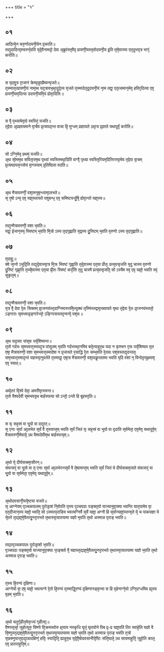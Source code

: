 +++
title = "१"

+++
## ०१
आदित्ये᳘न चरु᳘णोदयनी᳘येन प्र᳘चरति॥  
तद्य᳘दादित्य᳘श्चरुर्भ᳘वति य᳘दे᳘वैनामदो᳘ देवा अ᳘ब्रुवंस्त᳘वैव᳘ प्रायणी᳘यस्त᳘वोदयनी᳘य इ᳘ति त᳘मे᳘वास्या एत᳘दुभय᳘त्र भागं᳘ करोति॥  
## ०२
स य᳘दमु᳘त्र रा᳘जानं क्रेष्य᳘न्नुपप्रैष्यन्य᳘जते॥  
त᳘स्मात्त᳘त्प्रायणी᳘यं नामा᳘थ यद᳘त्रावभृथा᳘दुदे᳘त्य य᳘जते त᳘स्मादेत᳘दुदयनी᳘यं ना᳘म तद्वा᳘ एत᳘त्समान᳘मेव᳘ हविर᳘दित्या एव᳘ प्रायणी᳘यम᳘दित्या उदयनी᳘यमि᳘यं ह्येवा᳘दितिः॥  
## ०३
स वै᳘ प᳘थ्यामेवा᳘ग्रे स्वस्तिं᳘ यजति॥  
त᳘द्देवा अ᳘प्रज्ञायमाने वा᳘चैव प्र᳘त्यपद्यन्त वाचा हि᳘ मुग्धम् प्रज्ञायते ऽथा᳘त्र प्र᳘ज्ञाते यथापूर्वं᳘ करोति॥  
## ०४
सो ऽग्नि᳘मेव᳘ प्रथमं᳘ यजति॥  
अ᳘थ सो᳘मम᳘थ सविता᳘रम᳘थ प᳘थ्यां स्वस्तिमथा᳘दितिं वाग्वै᳘ प᳘थ्या स्वस्ति᳘रियम᳘दितिरस्या᳘मेव त᳘द्देवा वा᳘चम् प्र᳘त्यष्ठापय᳘न्त्सेयं वा᳘गस्याम् प्र᳘तिष्ठिता वदति॥  
## ०५
अ᳘थ मैत्रावरुणीं᳘ वशा᳘मनूब᳘न्ध्यामा᳘लभते॥  
स᳘ ए᳘षो ऽन्य᳘ एव᳘ यज्ञ᳘स्तायते पशुबन्ध᳘ एव᳘ समिष्टयजूं᳘षि᳘ ह्येवा᳘न्तो यज्ञ᳘स्य॥  
## ०६
तद्य᳘न्मैत्रावरुणी᳘ वशा भ᳘वति॥  
यद्वा᳘ ईजान᳘स्य᳘ स्विष्टम् भ᳘वति मि᳘त्रो ऽस्य त᳘द्गृह्णाति य᳘द्वस्य दु᳘रिष्टम् भ᳘वति व᳘रुणो ऽस्य त᳘द्गृह्णाति॥  
## ०७
त᳘दाहुः᳟᳟॥  
क्वे जा᳘नो ऽभूदि᳘ति तद्य᳘दे᳘वास्या᳘त्र मि᳘त्रः स्विष्टं गृह्णा᳘ति त᳘दे᳘वास्मा एत᳘या प्रीतः᳘ प्रत्य᳘वसृजति य᳘दु चास्य व᳘रुणो दु᳘रिष्टं गृह्णा᳘ति त᳘च्चै᳘वास्मा एत᳘या प्री᳘तः स्विष्टं करो᳘ति त᳘दु चास्मै प्रत्य᳘वसृजति᳘ सो ऽस्यैष स्व᳘ एव᳘ यज्ञो᳘ भवति स्वं᳘ सुकृत᳘म्॥  
## ०८
तद्य᳘न्मैत्रावरुणी᳘ वशा भ᳘वति॥  
य᳘त्र वै᳘ देवा रे᳘तः सिक्तम् प्रा᳘जनयंस्त᳘दाग्निमारुतमि᳘त्युक्थं त᳘स्मिंस्तद्व्या᳘ख्यायते य᳘था त᳘द्देवा रे᳘तः प्रा᳘जनयंस्ततो᳘ ऽङ्गाराः स᳘मभवन्न᳘ङ्गारेभ्यो᳘ ऽङ्गिरसस्तद᳘न्वन्ये᳘ पश᳘वः॥  
## ०९
अ᳘थ यदा᳘साः पांस᳘वः पर्य᳘शिष्यन्त॥  
त᳘तो गर्दभः स᳘मभवत्त᳘स्माद्य᳘त्र पांसुलम् भ᳘वति गर्दभस्था᳘नमिव बते᳘त्याहुर᳘थ यदा न क᳘श्चन र᳘सः पर्य᳘शिष्यत त᳘त एषा᳘ मैत्रावरुणी᳘ वशा स᳘मभवत्त᳘स्मादेषा न प्र᳘जायते र᳘साद्धि रे᳘तः सम्भ᳘वति रे᳘तसः पश᳘वस्तद्य᳘दन्ततः᳘ सम᳘भवत्त᳘स्माद᳘न्तं यज्ञस्या᳘नुवर्तते त᳘स्माद्वा᳘ एषा᳘त्र मैत्रावरुणी᳘ वशा᳘वकॢप्ततमा भवति य᳘दि वशां न᳘ विन्देद᳘प्युक्षवश᳘ एव᳘ स्यात्॥  
## १०
अथे᳘तरं वि᳘श्वे देवा᳘ अमरीमृत्स्यन्त॥  
त᳘तो वैश्वदेवी स᳘मभवद᳘थ बार्हस्पत्या सो ऽन्तो᳘ ऽन्तो हि बृ᳘हस्प᳘तिः॥  
## ११
स यः᳘ सह᳘स्रं वा भू᳘यो वा दद्या᳘त्॥  
स᳘ एनाः स᳘र्वा आ᳘लभेत स᳘र्वं वै त᳘स्याप्त᳘म् भवति स᳘र्वं जितं यः᳘ सह᳘स्रं वा भूयो वा द᳘दाति स᳘र्वमेता᳘ एव᳘मेव᳘ यथापूर्व᳘म् मैत्रावरुणी᳘मेवाग्रे᳘ ऽथ वैश्वदेवीम᳘थ बार्हस्पत्य᳘म्॥  
## १२
अ᳘थो ये᳘ दीर्घसत्त्रमा᳘सीरन्॥  
संवत्सरं᳘ वा भू᳘यो वा त᳘ एनाः स᳘र्वा आ᳘लभेरन्त्स᳘र्वं वै ते᳘षामाप्त᳘म् भवति स᳘र्वं जितं ये दीर्घसत्त्रमा᳘सते संवत्सरं᳘ वा भू᳘यो वा स᳘र्वमेता᳘ एव᳘मेव᳘ यथापूर्व᳘म्॥  
## १३
अ᳘थोदवसानी᳘यये᳘ष्ट्या यजते॥  
स᳘ आग्नेयम् प᳘ञ्चकपालम् पुरोडा᳘शं नि᳘र्वपति त᳘स्य प᳘ञ्चपदाः पङ्क्त᳘यो याज्यानुवा᳘क्या भवन्ति यात᳘यामेव वा᳘ एत᳘दीजान᳘स्य यज्ञो᳘ भवति᳘ सो ऽस्मात्प᳘राङिव भवत्यग्निर्वै स᳘र्वे यज्ञा᳘ अग्नौ हि स᳘र्वान्यज्ञां᳘स्तन्व᳘ते ये᳘ च पाकयज्ञा ये चे᳘तरे त᳘द्यज्ञ᳘मे᳘वैतत्पु᳘नरा᳘रभते त᳘थास्या᳘यातयामा यज्ञो भ᳘वति त᳘थो अस्मान्न प᳘राङ् भवति॥  
## १४
तद्यत्प᳘ञ्चकपालः पुरोडा᳘शो भ᳘वति॥  
प᳘ञ्चपदाः पङ्क्त᳘यो याज्यानुवा᳘क्याः पा᳘ङ्क्तो वै᳘ यज्ञस्त᳘द्यज्ञ᳘मे᳘वैतत्पु᳘नरा᳘रभते त᳘थास्या᳘यातयामा यज्ञो भ᳘वति त᳘थो अस्मान्न प᳘राङ् भवति॥  
## १५
त᳘स्य हि᳘रण्यं द᳘क्षिणा॥  
आग्नेयो वा᳘ एष᳘ यज्ञो᳘ भवत्यग्ने रे᳘तो हि᳘रण्यं त᳘स्माद्धि᳘रण्यं द᳘क्षिणानड्वा᳘न्वा स हि व᳘हेनाग्ने᳘यो ऽग्नि᳘दग्धमिव ह्य᳘स्य व᳘हम् भ᳘वति॥  
## १६
अ᳘थो चतुर्गृहीत᳘मेवा᳘ज्यं गृहीत्वा᳟॥  
वैष्णव्य᳘र्चा᳘ जुहोत्युरु᳘ विष्णो वि᳘क्रमस्वोरु क्ष᳘याय नस्कृधि घृतं᳘ घृतयोने पिब प्र᳘-प्र यज्ञ᳘पतिं तिर स्वाहे᳘ति यज्ञो वै वि᳘ष्णुस्त᳘द्यज्ञ᳘मे᳘वैतत्पु᳘नरा᳘रभते त᳘थास्या᳘यातयामा यज्ञो भ᳘वति त᳘थो अस्मान्न प᳘राङ् भवति त᳘त्रो य᳘छक्नुयात्त᳘द्दद्या᳘न्नादक्षिणं᳘ हविः᳘ स्यादि᳘ति᳘ ह्याहुर᳘थ य᳘दे᳘वै᳘षोदवसानीये᳘ष्टिः संति᳘ष्ठते᳘ ऽथ सायमाहुतिं᳘ जुहो᳘ति काल᳘ एव᳘ प्रातराहुति᳘म्॥  